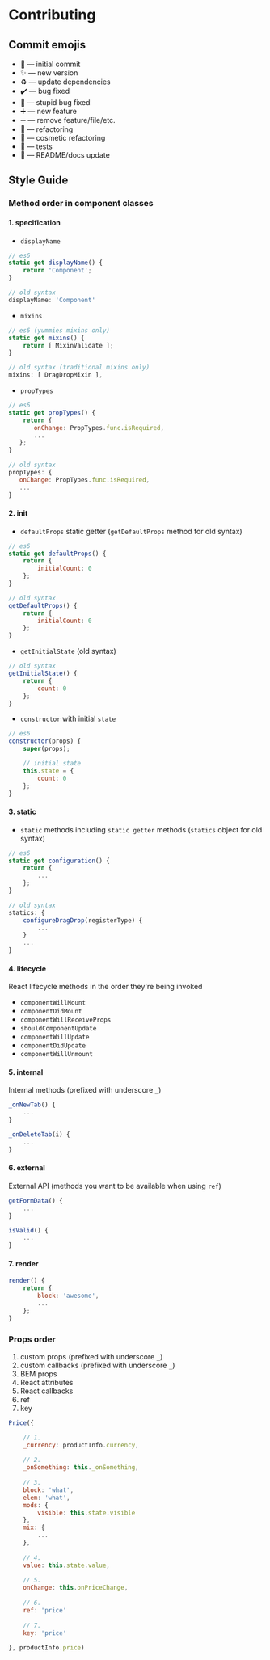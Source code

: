 # Contributing

## Commit emojis

* :hatching_chick: — initial commit
* :sparkles: — new version
* :recycle: — update dependencies
* :heavy_check_mark: — bug fixed
* :see_no_evil: — stupid bug fixed
* :heavy_plus_sign: — new feature
* :heavy_minus_sign: — remove feature/file/etc.
* :wrench: — refactoring
* :lipstick: — cosmetic refactoring
* :space_invader: — tests
* :pencil: — README/docs update

## Style Guide

### Method order in component classes

#### 1. specification

- `displayName`
```js
// es6
static get displayName() {
    return 'Component';
}

// old syntax
displayName: 'Component'
```

- `mixins`
```js
// es6 (yummies mixins only)
static get mixins() {
    return [ MixinValidate ];
}

// old syntax (traditional mixins only)
mixins: [ DragDropMixin ],
```

- `propTypes`
```js
// es6
static get propTypes() {
    return {
       onChange: PropTypes.func.isRequired,
       ...
   };
}

// old syntax
propTypes: {
   onChange: PropTypes.func.isRequired,
   ...
}
```

#### 2. init

- `defaultProps` static getter (`getDefaultProps` method for old syntax)
```js
// es6
static get defaultProps() {
    return {
        initialCount: 0
    };
}

// old syntax
getDefaultProps() {
    return {
        initialCount: 0
    };
}
```

- `getInitialState` (old syntax)
```js
// old syntax
getInitialState() {
    return {
        count: 0
    };
}
```

- `constructor` with initial `state`
```js
// es6
constructor(props) {
    super(props);

    // initial state
    this.state = {
        count: 0
    };
}
```

#### 3. static

- `static` methods including `static getter` methods (`statics` object for old syntax)
```js
// es6
static get configuration() {
    return {
        ...
    };
}

// old syntax
statics: {
    configureDragDrop(registerType) {
        ...
    }
    ...
}
```
    
#### 4. lifecycle

React lifecycle methods in the order they're being invoked

- `componentWillMount`
- `componentDidMount`
- `componentWillReceiveProps`
- `shouldComponentUpdate`
- `componentWillUpdate`
- `componentDidUpdate`
- `componentWillUnmount`
    
#### 5. internal

Internal methods (prefixed with underscore `_`)
```js
_onNewTab() {
    ...
}

_onDeleteTab(i) {
    ...
}

```

#### 6. external

External API (methods you want to be available when using `ref`)

```js
getFormData() {
    ...
}

isValid() {
    ...
}
```

#### 7. render

```js
render() {
    return {
        block: 'awesome',
        ...
    };
}
```

### Props order

1. custom props (prefixed with underscore `_`)
2. custom callbacks (prefixed with underscore `_`)
3. BEM props
4. React attributes
5. React callbacks
6. ref
7. key

```js
Price({

    // 1.
    _currency: productInfo.currency,
    
    // 2.
    _onSomething: this._onSomething,
    
    // 3.
    block: 'what',
    elem: 'what',
    mods: {
        visible: this.state.visible
    },
    mix: {
        ...
    },
    
    // 4.
    value: this.state.value,
    
    // 5.
    onChange: this.onPriceChange,
    
    // 6.
    ref: 'price'
    
    // 7.
    key: 'price'
    
}, productInfo.price)
```
